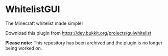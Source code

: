 # WhitelistGUI
The Minecraft whitelist made simple!

Download this plugin from https://dev.bukkit.org/projects/guiwhitelist

**Please note:** This repository has been archived and the plugin is no longer being worked on.
